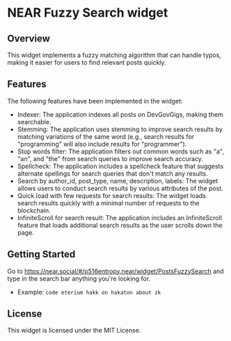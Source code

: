 NEAR Fuzzy Search widget
====

## Overview

This widget implements a fuzzy matching algorithm that can handle typos, making it easier for users to find relevant posts quickly.


## Features
The following features have been implemented in the widget:

- Indexer: The application indexes all posts on DevGovGigs, making them searchable.
- Stemming: The application uses stemming to improve search results by matching variations of the same word (e.g., search results for "programming" will also include results for "programmer").
- Stop words filter: The application filters out common words such as "a", "an", and "the" from search queries to improve search accuracy.
- Spellcheck: The application includes a spellcheck feature that suggests alternate spellings for search queries that don't match any results.
- Search by author_id, post_type, name, description, labels: The widget allows users to conduct search results by various attributes of the post.
- Quick load with few requests for search results: The widget loads search results quickly with a minimal number of requests to the blockchain.
- InfiniteScroll for search result: The application includes an InfiniteScroll feature that loads additional search results as the user scrolls down the page.

## Getting Started
Go to https://near.social/#/p516entropy.near/widget/PostsFuzzySearch and type in the search bar anything you're looking for.
- Example: `code eterium hakk on hakaton about zk`

## License
This widget is licensed under the MIT License.